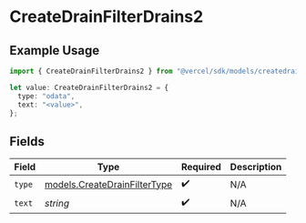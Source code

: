 # CreateDrainFilterDrains2

## Example Usage

```typescript
import { CreateDrainFilterDrains2 } from "@vercel/sdk/models/createdrainop.js";

let value: CreateDrainFilterDrains2 = {
  type: "odata",
  text: "<value>",
};
```

## Fields

| Field                                                              | Type                                                               | Required                                                           | Description                                                        |
| ------------------------------------------------------------------ | ------------------------------------------------------------------ | ------------------------------------------------------------------ | ------------------------------------------------------------------ |
| `type`                                                             | [models.CreateDrainFilterType](../models/createdrainfiltertype.md) | :heavy_check_mark:                                                 | N/A                                                                |
| `text`                                                             | *string*                                                           | :heavy_check_mark:                                                 | N/A                                                                |